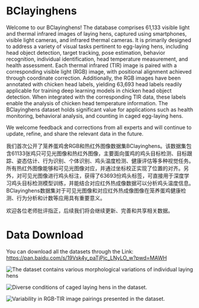 # BClayinghens
Welcome to our BClayinghens! The database comprises 61,133 visible light and thermal infrared images of laying hens, captured using smartphones, visible light cameras, and infrared thermal cameras. It is primarily designed to address a variety of visual tasks pertinent to egg-laying hens, including head object detection, target tracking, pose estimation, behavior recognition, individual identification, head temperature measurement, and health assessment. Each thermal infrared (TIR) image is paired with a corresponding visible light (RGB) image, with positional alignment achieved through coordinate correction. Additionally, the RGB images have been annotated with chicken head labels, yielding 63,693 head labels readily applicable for training deep learning models in chicken head object detection. When integrated with the corresponding TIR data, these labels enable the analysis of chicken head temperature information. The BClayinghens dataset holds significant value for applications such as health monitoring, behavioral analysis, and counting in caged egg-laying hens.

We welcome feedback and corrections from all experts and will continue to update, refine, and share the relevant data in the future.

我们首次公开了笼养蛋鸡舍RGB和热红外图像数据集BClayinghens。该数据集包含61133张鸡只可见光图像和热红外图像，主要面向蛋鸡的鸡头目标检测、目标跟踪、姿态估计、行为识别、个体识别、鸡头温度检测、健康评估等多种视觉任务。所有热红外图像能够和可见光图像对应，并通过坐标校正实现了位置的对齐。另外，对可见光图像进行鸡头标注，获得了63693份鸡头标签，可直接用于深度学习鸡头目标检测模型训练，并能结合对应红外热成像数据可以分析鸡头温度信息。BClayinghens数据集对于可见光图像和对应红外热成像图像在笼养蛋鸡健康检测、行为分析和计数等应用具有重要意义。

欢迎各位老师批评指正，后续我们将会继续更新、完善和共享相关数据。

# Data Download
You can download all the datasets through the Link: https://pan.baidu.com/s/19Vsk4y_paTjPjc_LNyLO_w?pwd=MAWH


![The dataset contains various morphological variations of individual laying hens](https://gist.github.com/maweihong/27a0e4ee91464f8ccb046186bf75cb54?permalink_comment_id=5121536#gistcomment-5121536 "The dataset contains various morphological variations of individual laying hens.")

![Diverse conditions of caged laying hens in the dataset.](https://gist.github.com/maweihong/27a0e4ee91464f8ccb046186bf75cb54?permalink_comment_id=5121537#gistcomment-5121537 "Diverse conditions of caged laying hens in the dataset.")

![Variability in RGB-TIR image pairings presented in the dataset.](https://gist.github.com/maweihong/27a0e4ee91464f8ccb046186bf75cb54?permalink_comment_id=5121539#gistcomment-5121539 "Variability in RGB-TIR image pairings presented in the dataset.")
